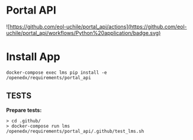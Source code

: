 # Portal API
![https://github.com/eol-uchile/portal_api/actions](https://github.com/eol-uchile/portal_api/workflows/Python%20application/badge.svg)

# Install App

    docker-compose exec lms pip install -e /openedx/requirements/portal_api

## TESTS
**Prepare tests:**

    > cd .github/
    > docker-compose run lms /openedx/requirements/portal_api/.github/test_lms.sh
